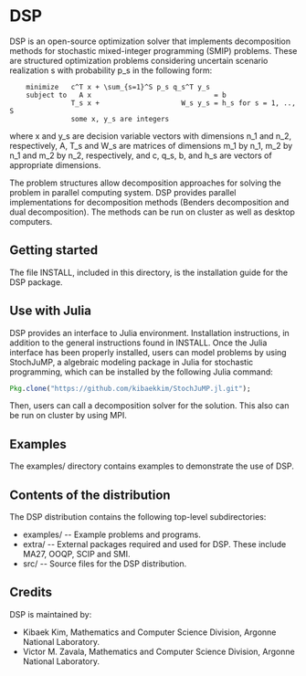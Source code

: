 DSP
===
DSP is an open-source optimization solver that implements decomposition methods for stochastic mixed-integer programming (SMIP) problems. These are structured optimization problems considering uncertain scenario realization s with probability p_s in the following form:

        minimize   c^T x + \sum_{s=1}^S p_s q_s^T y_s
        subject to   A x                              = b
                   T_s x +                    W_s y_s = h_s for s = 1, .., S
                   some x, y_s are integers

where x and y_s are decision variable vectors with dimensions n_1 and n_2, respectively, A, T_s and W_s are matrices of dimensions m_1 by n_1, m_2 by n_1 and m_2 by n_2, respectively, and c, q_s, b, and h_s are vectors of appropriate dimensions.

The problem structures allow decomposition approaches for solving the problem in parallel computing system. DSP provides parallel implementations for decomposition methods (Benders decomposition and dual decomposition). The methods can be run on cluster as well as desktop computers.

Getting started
---------------
The file INSTALL, included in this directory, is the installation guide for the DSP package.

Use with Julia
--------------
DSP provides an interface to Julia environment. Installation instructions, in addition to the general instructions found in INSTALL. Once the Julia interface has been properly installed, users can model problems by using StochJuMP, a algebraic modeling package in Julia for stochastic programming, which can be installed by the following Julia command:
```julia
Pkg.clone("https://github.com/kibaekkim/StochJuMP.jl.git");
```
Then, users can call a decomposition solver for the solution. This also  can be run on cluster by using MPI.

Examples
--------
The examples/ directory contains examples to demonstrate the use of DSP. 

Contents of the distribution
----------------------------
The DSP distribution contains the following top-level subdirectories:
* examples/ -- Example problems and programs.
* extra/ -- External packages required and used for DSP. These include MA27, OOQP, SCIP and SMI.
* src/ -- Source files for the DSP distribution.

Credits
-------
DSP is maintained by:
* Kibaek Kim, Mathematics and Computer Science Division, Argonne National Laboratory.
* Victor M. Zavala, Mathematics and Computer Science Division, Argonne National Laboratory.


